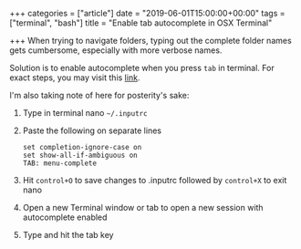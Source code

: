 +++
categories = ["article"]
date = "2019-06-01T15:00:00+00:00"
tags = ["terminal", "bash"]
title = "Enable tab autocomplete in OSX Terminal"

+++
When trying to navigate folders, typing out the complete folder names gets cumbersome, especially with more verbose names.

Solution is to enable autocomplete when you press `tab` in terminal. For exact steps, you may visit this [link](https://timleland.com/how-to-enable-autocomplete-in-mac-terminal/).

I'm also taking note of here for posterity's sake:

1. Type in terminal nano `~/.inputrc`
2. Paste the following on separate lines

       set completion-ignore-case on
       set show-all-if-ambiguous on
       TAB: menu-complete
3. Hit `control+O` to save changes to .inputrc followed by `control+X` to exit nano
4. Open a new Terminal window or tab to open a new session with autocomplete enabled
5. Type and hit the tab key